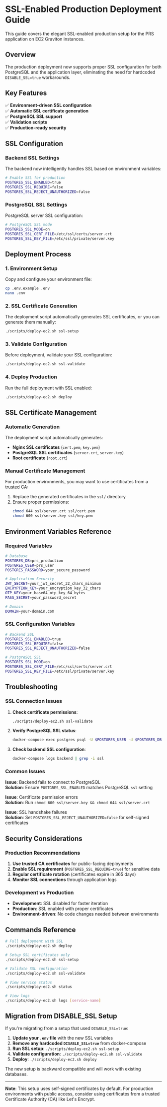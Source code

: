 # SSL-Enabled Production Deployment Guide

This guide covers the elegant SSL-enabled production setup for the PRS application on EC2 Graviton instances.

## Overview

The production deployment now supports proper SSL configuration for both PostgreSQL and the application layer, eliminating the need for hardcoded `DISABLE_SSL=true` workarounds.

## Key Features

✅ **Environment-driven SSL configuration**  
✅ **Automatic SSL certificate generation**  
✅ **PostgreSQL SSL support**  
✅ **Validation scripts**  
✅ **Production-ready security**  

## SSL Configuration

### Backend SSL Settings

The backend now intelligently handles SSL based on environment variables:

```bash
# Enable SSL for production
POSTGRES_SSL_ENABLED=true
POSTGRES_SSL_REQUIRE=false
POSTGRES_SSL_REJECT_UNAUTHORIZED=false
```

### PostgreSQL SSL Settings

PostgreSQL server SSL configuration:

```bash
# PostgreSQL SSL mode
POSTGRES_SSL_MODE=on
POSTGRES_SSL_CERT_FILE=/etc/ssl/certs/server.crt
POSTGRES_SSL_KEY_FILE=/etc/ssl/private/server.key
```

## Deployment Process

### 1. Environment Setup

Copy and configure your environment file:

```bash
cp .env.example .env
nano .env
```

### 2. SSL Certificate Generation

The deployment script automatically generates SSL certificates, or you can generate them manually:

```bash
./scripts/deploy-ec2.sh ssl-setup
```

### 3. Validate Configuration

Before deployment, validate your SSL configuration:

```bash
./scripts/deploy-ec2.sh ssl-validate
```

### 4. Deploy Production

Run the full deployment with SSL enabled:

```bash
./scripts/deploy-ec2.sh deploy
```

## SSL Certificate Management

### Automatic Generation

The deployment script automatically generates:

- **Nginx SSL certificates** (`cert.pem`, `key.pem`)
- **PostgreSQL SSL certificates** (`server.crt`, `server.key`)
- **Root certificate** (`root.crt`)

### Manual Certificate Management

For production environments, you may want to use certificates from a trusted CA:

1. Replace the generated certificates in the `ssl/` directory
2. Ensure proper permissions:
   ```bash
   chmod 644 ssl/server.crt ssl/cert.pem
   chmod 600 ssl/server.key ssl/key.pem
   ```

## Environment Variables Reference

### Required Variables

```bash
# Database
POSTGRES_DB=prs_production
POSTGRES_USER=prs_user
POSTGRES_PASSWORD=your_secure_password

# Application Security
JWT_SECRET=your_jwt_secret_32_chars_minimum
ENCRYPTION_KEY=your_encryption_key_32_chars
OTP_KEY=your_base64_otp_key_64_bytes
PASS_SECRET=your_password_secret

# Domain
DOMAIN=your-domain.com
```

### SSL Configuration Variables

```bash
# Backend SSL
POSTGRES_SSL_ENABLED=true
POSTGRES_SSL_REQUIRE=false
POSTGRES_SSL_REJECT_UNAUTHORIZED=false

# PostgreSQL SSL
POSTGRES_SSL_MODE=on
POSTGRES_SSL_CERT_FILE=/etc/ssl/certs/server.crt
POSTGRES_SSL_KEY_FILE=/etc/ssl/private/server.key
```

## Troubleshooting

### SSL Connection Issues

1. **Check certificate permissions**:
   ```bash
   ./scripts/deploy-ec2.sh ssl-validate
   ```

2. **Verify PostgreSQL SSL status**:
   ```bash
   docker-compose exec postgres psql -U $POSTGRES_USER -d $POSTGRES_DB -c "SHOW ssl;"
   ```

3. **Check backend SSL configuration**:
   ```bash
   docker-compose logs backend | grep -i ssl
   ```

### Common Issues

**Issue**: Backend fails to connect to PostgreSQL  
**Solution**: Ensure `POSTGRES_SSL_ENABLED` matches PostgreSQL `ssl` setting

**Issue**: Certificate permission errors  
**Solution**: Run `chmod 600 ssl/server.key && chmod 644 ssl/server.crt`

**Issue**: SSL handshake failures  
**Solution**: Set `POSTGRES_SSL_REJECT_UNAUTHORIZED=false` for self-signed certificates

## Security Considerations

### Production Recommendations

1. **Use trusted CA certificates** for public-facing deployments
2. **Enable SSL requirement** (`POSTGRES_SSL_REQUIRE=true`) for sensitive data
3. **Regular certificate rotation** (certificates expire in 365 days)
4. **Monitor SSL connections** through application logs

### Development vs Production

- **Development**: SSL disabled for faster iteration
- **Production**: SSL enabled with proper certificates
- **Environment-driven**: No code changes needed between environments

## Commands Reference

```bash
# Full deployment with SSL
./scripts/deploy-ec2.sh deploy

# Setup SSL certificates only
./scripts/deploy-ec2.sh ssl-setup

# Validate SSL configuration
./scripts/deploy-ec2.sh ssl-validate

# View service status
./scripts/deploy-ec2.sh status

# View logs
./scripts/deploy-ec2.sh logs [service-name]
```

## Migration from DISABLE_SSL Setup

If you're migrating from a setup that used `DISABLE_SSL=true`:

1. **Update your `.env` file** with the new SSL variables
2. **Remove any hardcoded `DISABLE_SSL=true`** from docker-compose
3. **Run SSL setup**: `./scripts/deploy-ec2.sh ssl-setup`
4. **Validate configuration**: `./scripts/deploy-ec2.sh ssl-validate`
5. **Deploy**: `./scripts/deploy-ec2.sh deploy`

The new setup is backward compatible and will work with existing databases.

---

**Note**: This setup uses self-signed certificates by default. For production environments with public access, consider using certificates from a trusted Certificate Authority (CA) like Let's Encrypt.
